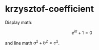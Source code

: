 # krzysztof-coefficient

Display math:

```math
e^{i\pi} + 1 = 0
```

and line math $`a^2 + b^2 = c^2`$.